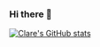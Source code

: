 ### Hi there 👋

[![Clare's GitHub stats](https://github-readme-stats.vercel.app/api?username=devclarenjoki&show_icons=true&theme=tokyonight&count_private=true&hide=issues,contribs)](https://github.com/anuraghazra/github-readme-stats)





